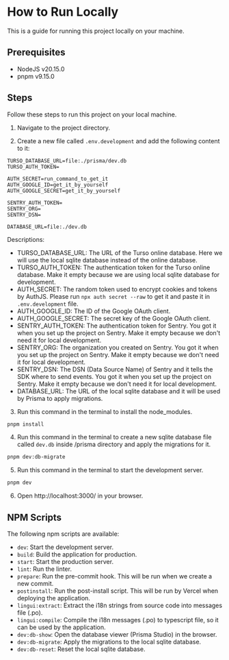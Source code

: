 # How to Run Locally

This is a guide for running this project locally on your machine.

## Prerequisites

- NodeJS v20.15.0
- pnpm v9.15.0

## Steps

Follow these steps to run this project on your local machine.

1. Navigate to the project directory.

2. Create a new file called `.env.development` and add the following content to it:

```
TURSO_DATABASE_URL=file:./prisma/dev.db
TURSO_AUTH_TOKEN=

AUTH_SECRET=run_command_to_get_it
AUTH_GOOGLE_ID=get_it_by_yourself
AUTH_GOOGLE_SECRET=get_it_by_yourself

SENTRY_AUTH_TOKEN=
SENTRY_ORG=
SENTRY_DSN=

DATABASE_URL=file:./dev.db
```

Descriptions:

- TURSO_DATABASE_URL: The URL of the Turso online database. Here we will use the local sqlite database instead of the online database.
- TURSO_AUTH_TOKEN: The authentication token for the Turso online database. Make it empty because we are using local sqlite database for development.
- AUTH_SECRET: The random token used to encrypt cookies and tokens by AuthJS. Please run `npx auth secret --raw` to get it and paste it in `.env.development` file.
- AUTH_GOOGLE_ID: The ID of the Google OAuth client.
- AUTH_GOOGLE_SECRET: The secret key of the Google OAuth client.
- SENTRY_AUTH_TOKEN: The authentication token for Sentry. You got it when you set up the project on Sentry. Make it empty because we don't need it for local development.
- SENTRY_ORG: The organization you created on Sentry. You got it when you set up the project on Sentry. Make it empty because we don't need it for local development.
- SENTRY_DSN: The DSN (Data Source Name) of Sentry and it tells the SDK where to send events. You got it when you set up the project on Sentry. Make it empty because we don't need it for local development.
- DATABASE_URL: The URL of the local sqlite database and it will be used by Prisma to apply migrations.

3. Run this command in the terminal to install the node_modules.

```bash
pnpm install
```

4. Run this command in the terminal to create a new sqlite database file called `dev.db` inside /prisma directory and apply the migrations for it.

```bash
pnpm dev:db-migrate
```

5. Run this command in the terminal to start the development server.

```bash
pnpm dev
```

6. Open http://localhost:3000/ in your browser.

## NPM Scripts

The following npm scripts are available:

- `dev`: Start the development server.
- `build`: Build the application for production.
- `start`: Start the production server.
- `lint`: Run the linter.
- `prepare`: Run the pre-commit hook. This will be run when we create a new commit.
- `postinstall`: Run the post-install script. This will be run by Vercel when deploying the application.
- `lingui:extract`: Extract the i18n strings from source code into messages file (.po).
- `lingui:compile`: Compile the i18n messages (.po) to typescript file, so it can be used by the application.
- `dev:db-show`: Open the database viewer (Prisma Studio) in the browser.
- `dev:db-migrate`: Apply the migrations to the local sqlite database.
- `dev:db-reset`: Reset the local sqlite database.
